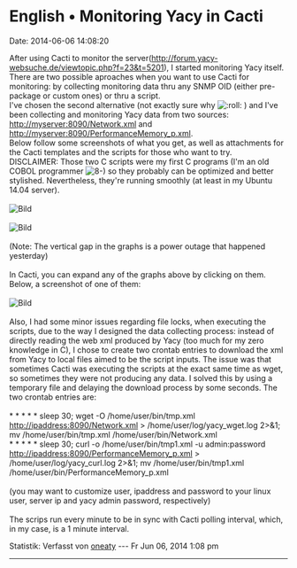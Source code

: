 English • Monitoring Yacy in Cacti
==================================

Date: 2014-06-06 14:08:20

After using Cacti to monitor the
server(<http://forum.yacy-websuche.de/viewtopic.php?f=23&t=5201>), I
started monitoring Yacy itself.\
There are two possible aproaches when you want to use Cacti for
monitoring: by collecting monitoring data thru any SNMP OID (either
pre-package or custom ones) or thru a script.\
I\'ve chosen the second alternative (not exactly sure why
![:roll:](http://forum.yacy-websuche.de/images/smilies/icon_rolleyes.gif "Rolling Eyes")
) and I\'ve been collecting and monitoring Yacy data from two sources:
<http://myserver:8090/Network.xml> and
<http://myserver:8090/PerformanceMemory_p.xml>.\
Below follow some screenshots of what you get, as well as attachments
for the Cacti templates and the scripts for those who want to try.\
DISCLAIMER: Those two C scripts were my first C programs (I\'m an old
COBOL programmer
![8-)](http://forum.yacy-websuche.de/images/smilies/icon_cool.gif "Cool")
so they probably can be optimized and better stylished. Nevertheless,
they\'re running smoothly (at least in my Ubuntu 14.04 server).\
\
![Bild](http://i808.photobucket.com/albums/zz1/glapido/Screenshotfrom2014-06-06073618_zpsb1861f42.png)\
\
![Bild](http://i808.photobucket.com/albums/zz1/glapido/Screenshotfrom2014-06-06073642_zpsff04ff88.png)\
\
(Note: The vertical gap in the graphs is a power outage that happened
yesterday)\
\
In Cacti, you can expand any of the graphs above by clicking on them.
Below, a screenshot of one of them:\
\
![Bild](http://i808.photobucket.com/albums/zz1/glapido/Screenshotfrom2014-06-06073957_zps41f2c4c5.png)\
\
Also, I had some minor issues regarding file locks, when executing the
scripts, due to the way I designed the data collecting process: instead
of directly reading the web xml produced by Yacy (too much for my zero
knowledge in C), I chose to create two crontab entries to download the
xml from Yacy to local files aimed to be the script inputs. The issue
was that sometimes Cacti was executing the scripts at the exact same
time as wget, so sometimes they were not producing any data. I solved
this by using a temporary file and delaying the download process by some
seconds. The two crontab entries are:\
\
\* \* \* \* \* sleep 30; wget -O /home/user/bin/tmp.xml
<http://ipaddress:8090/Network.xml> \> /home/user/log/yacy\_wget.log
2\>&1; mv /home/user/bin/tmp.xml /home/user/bin/Network.xml\
\* \* \* \* \* sleep 30; curl -o /home/user/bin/tmp1.xml -u
admin:password <http://ipaddress:8090/PerformanceMemory_p.xml> \>
/home/user/log/yacy\_curl.log 2\>&1; mv /home/user/bin/tmp1.xml
/home/user/bin/PerformanceMemory\_p.xml\
\
(you may want to customize user, ipaddress and password to your linux
user, server ip and yacy admin password, respectively)\
\
The scrips run every minute to be in sync with Cacti polling interval,
which, in my case, is a 1 minute interval.

Statistik: Verfasst von
[oneaty](http://forum.yacy-websuche.de/memberlist.php?mode=viewprofile&u=8876)
--- Fr Jun 06, 2014 1:08 pm

------------------------------------------------------------------------

